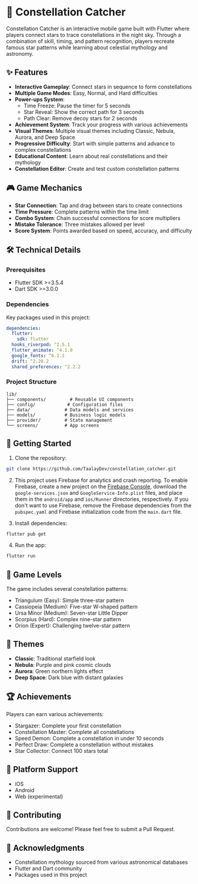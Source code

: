 # 🌟 Constellation Catcher

Constellation Catcher is an interactive mobile game built with Flutter where players connect stars to trace constellations in the night sky. Through a combination of skill, timing, and pattern recognition, players recreate famous star patterns while learning about celestial mythology and astronomy.

## ✨ Features

- **Interactive Gameplay**: Connect stars in sequence to form constellations
- **Multiple Game Modes**: Easy, Normal, and Hard difficulties
- **Power-ups System**:
  - Time Freeze: Pause the timer for 5 seconds
  - Star Reveal: Show the correct path for 3 seconds
  - Path Clear: Remove decoy stars for 2 seconds
- **Achievement System**: Track your progress with various achievements
- **Visual Themes**: Multiple visual themes including Classic, Nebula, Aurora, and Deep Space
- **Progressive Difficulty**: Start with simple patterns and advance to complex constellations
- **Educational Content**: Learn about real constellations and their mythology
- **Constellation Editor**: Create and test custom constellation patterns

## 🎮 Game Mechanics

- **Star Connection**: Tap and drag between stars to create connections
- **Time Pressure**: Complete patterns within the time limit
- **Combo System**: Chain successful connections for score multipliers
- **Mistake Tolerance**: Three mistakes allowed per level
- **Score System**: Points awarded based on speed, accuracy, and difficulty

## 🛠️ Technical Details

### Prerequisites

- Flutter SDK >=3.5.4
- Dart SDK >=3.0.0

### Dependencies

Key packages used in this project:
```yaml
dependencies:
  flutter:
    sdk: flutter
  hooks_riverpod: ^2.5.1
  flutter_animate: ^4.1.0
  google_fonts: ^6.2.1
  drift: ^2.20.2
  shared_preferences: ^2.2.2
```

### Project Structure

```
lib/
├── components/         # Reusable UI components
├── config/            # Configuration files
├── data/             # Data models and services
├── models/           # Business logic models
├── provider/         # State management
└── screens/          # App screens
```

## 🚀 Getting Started

1. Clone the repository:
```bash
git clone https://github.com/TaalayDev/constellation_catcher.git
```

2. This project uses Firebase for analytics and crash reporting. To enable Firebase, create a new project on the [Firebase Console](https://console.firebase.google.com/), download the `google-services.json` and `GoogleService-Info.plist` files, and place them in the `android/app` and `ios/Runner` directories, respectively. If you don't want to use Firebase, remove the Firebase dependencies from the `pubspec.yaml` and Firebase initialization code from the `main.dart` file.

3. Install dependencies:
```bash
flutter pub get
```

4. Run the app:
```bash
flutter run
```

## 🎯 Game Levels

The game includes several constellation patterns:
- Triangulum (Easy): Simple three-star pattern
- Cassiopeia (Medium): Five-star W-shaped pattern
- Ursa Minor (Medium): Seven-star Little Dipper
- Scorpius (Hard): Complex nine-star pattern
- Orion (Expert): Challenging twelve-star pattern

## 🎨 Themes

- **Classic**: Traditional starfield look
- **Nebula**: Purple and pink cosmic clouds
- **Aurora**: Green northern lights effect
- **Deep Space**: Dark blue with distant galaxies

## 🏆 Achievements

Players can earn various achievements:
- Stargazer: Complete your first constellation
- Constellation Master: Complete all constellations
- Speed Demon: Complete a constellation in under 10 seconds
- Perfect Draw: Complete a constellation without mistakes
- Star Collector: Connect 100 stars total

## 📱 Platform Support

- iOS
- Android
- Web (experimental)

## 🤝 Contributing

Contributions are welcome! Please feel free to submit a Pull Request.

## 🙏 Acknowledgments

- Constellation mythology sourced from various astronomical databases
- Flutter and Dart community
- Packages used in this project